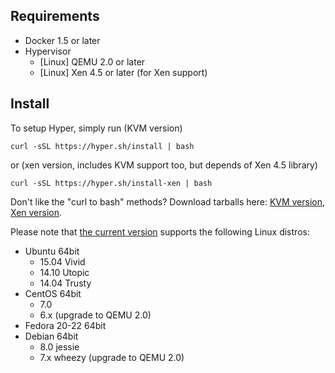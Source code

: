 ## Requirements

- Docker 1.5 or later
- Hypervisor
  - [Linux] QEMU 2.0 or later
  - [Linux] Xen 4.5 or later (for Xen support)

## Install
To setup Hyper, simply run (KVM version)

    curl -sSL https://hyper.sh/install | bash

or (xen version, includes KVM support too, but depends of Xen 4.5 library)

    curl -sSL https://hyper.sh/install-xen | bash

Don't like the "curl to bash" methods? Download tarballs here: [KVM version](http://hyper-install.s3.amazonaws.com/hyper-latest.tgz), [Xen version](http://hyper-install.s3.amazonaws.com/hyper-xen-latest.tgz).

Please note that [the current version](../release_notes/latest.md) supports the following Linux distros:

- Ubuntu 64bit
	- 15.04 Vivid
	- 14.10 Utopic
	- 14.04 Trusty
- CentOS 64bit
	- 7.0
	- 6.x (upgrade to QEMU 2.0)
- Fedora 20-22 64bit
- Debian 64bit
    - 8.0 jessie
    - 7.x wheezy (upgrade to QEMU 2.0)
